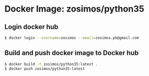 # Docker Image: zosimos/python35


## Login docker hub
```bash
$ docker login --username=zosimos --email=zosimos.pk@gmail.com
```

## Build and push docker image to Docker hub
```bash
$ docker build -t zosimos/python35:latest .
$ docker push zosimos/python35:latest
```

